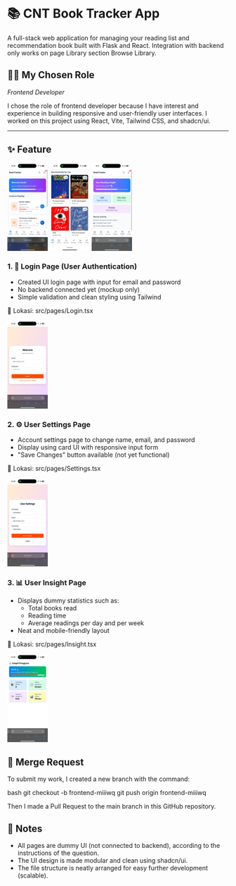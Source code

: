 # 📚 CNT Book Tracker App

A full-stack web application for managing your reading list and recommendation book built with Flask and React. Integration with backend only works on page Library section Browse Library.

## 🧑‍💻 My Chosen Role

*Frontend Developer*

I chose the role of frontend developer because I have interest and experience in building responsive and user-friendly user interfaces. I worked on this project using React, Vite, Tailwind CSS, and shadcn/ui.

---

## ✨ Feature

  <img src="./assets/Home.jpg" height="200" alt="Home">
  <img src="./assets/Recom.jpg" height="200" alt="Recom">
  <img src="./assets/Insight.jpg" height="200" alt="Insight">

### 1. 🔐 Login Page (User Authentication)

* Created UI login page with input for email and password
* No backend connected yet (mockup only)
* Simple validation and clean styling using Tailwind

📍 Lokasi: src/pages/Login.tsx

<img src="./assets/Login.jpg" height="200" alt="Login">

### 2. ⚙ User Settings Page

* Account settings page to change name, email, and password
* Display using card UI with responsive input form
* "Save Changes" button available (not yet functional)
  
📍 Lokasi: src/pages/Settings.tsx

<img src="./assets/Settings.jpg" height="200" alt="Settings">
  
### 3. 📊 User Insight Page

* Displays dummy statistics such as:
  * Total books read
  * Reading time
  * Average readings per day and per week
* Neat and mobile-friendly layout

📍 Lokasi: src/pages/Insight.tsx

<img src="./assets/Insights.jpg" height="200" alt="Insights">

## 🔁 Merge Request

To submit my work, I created a new branch with the command:

bash
git checkout -b frontend-miiiwq
git push origin frontend-miiiwq

Then I made a Pull Request to the main branch in this GitHub repository.

## 📝 Notes

* All pages are dummy UI (not connected to backend), according to the instructions of the question.
* The UI design is made modular and clean using shadcn/ui.
* The file structure is neatly arranged for easy further development (scalable).

```
